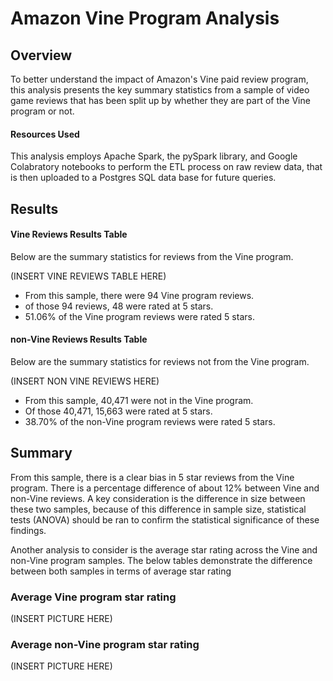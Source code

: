 # Amazon Vine Program Analysis

## Overview

To better understand the impact of Amazon's Vine paid review program, this analysis presents the key summary statistics from a sample of video game reviews that has been split up by whether they are part of the Vine program or not.

#### Resources Used
This analysis employs Apache Spark, the pySpark library, and Google Colabratory notebooks to perform the ETL process on raw review data, that is then uploaded to a Postgres SQL data base for future queries.

## Results

#### Vine Reviews Results Table

Below are the summary statistics for reviews from the Vine program.

(INSERT VINE REVIEWS TABLE HERE)

* From this sample, there were 94 Vine program reviews.
* of those 94 reviews, 48 were rated at 5 stars.
* 51.06% of the Vine program reviews were rated 5 stars.

#### non-Vine Reviews Results Table

Below are the summary statistics for reviews not from the Vine program.

(INSERT NON VINE REVIEWS HERE)

* From this sample, 40,471 were not in the Vine program.
* Of those 40,471, 15,663 were rated at 5 stars.
* 38.70% of the non-Vine program reviews were rated 5 stars.

## Summary

From this sample, there is a clear bias in 5 star reviews from the Vine program. There is a percentage difference of about 12% between Vine and non-Vine reviews. A key consideration is the difference in size between these two samples, because of this difference in sample size, statistical tests (ANOVA) should be ran to confirm the statistical significance of these findings.

Another analysis to consider is the average star rating across the Vine and non-Vine program samples. The below tables demonstrate the difference between both samples in terms of average star rating

### Average Vine program star rating

(INSERT PICTURE HERE)

### Average non-Vine program star rating

(INSERT PICTURE HERE)
